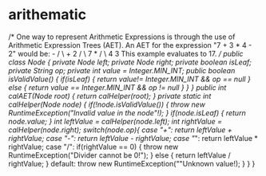 # arithematic
/* One way to represent Arithmetic Expressions is through the use of Arithmetic Expression Trees (AET). An AET for the expression "7 + 3 * 4 - 2" would be:            -       /     \      +        2     /  \   7    *       /  \      4    3   This example evaluates to 17. */     public class Node {     private Node left;     private Node right;     private boolean isLeaf;     private String op;     private int  value = Integer.MIN_INT;     public boolean isValidValue() {      if(isLeaf) {       return value!= Integer.MIN_INT &amp;&amp; op == null      } else {       return value == Integer.MIN_INT &amp;&amp; op != null      }     } }  public int calAET(Node root) {  return calHelper(root); }  private  static int calHelper(Node node) {  if(!node.isValidValue()) {   throw new  RuntimeException("Invalid value in the node"!);  }  if(node.isLeaf) {   return node.value;   }    int leftValue = calHelper(node.left);  int rightValue = calHelper(node.right);  switch(node.op){   case "+":    return  leftValue + rightValue;   case "-":    return leftValue - rightValue;   case "*":    return leftValue * rightValue;   case "/":    if(rightValue == 0) {     throw new RuntimeException("Divider cannot be 0!");    } else {     return leftValue / rightValue;    }   default:     throw new RuntimeException(""Unknown value!);  } }   }
